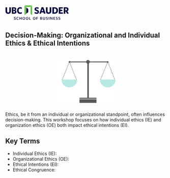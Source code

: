 <h1 align="left">
<img float="center" src="/images/img/Sauder.png" width=200 />
<h2>Decision-Making: Organizational and Individual Ethics & Ethical Intentions
</h2>
</h1>

<h1 align="center">
<img float="center" src="/images/img/Ethics.png" width=200 />
</h1>

Ethics, be it from an individual or organizational standpoint, often influences decision-making. This workshop focuses on how individual ethics (IE) and organization ethics (OE) both impact ethical intentions (EI).

## Key Terms
* Individual Ethics (IE):
* Organizational Ethics (OE):
* Ethical Intentions (EI):
* Ethical Congruence:

